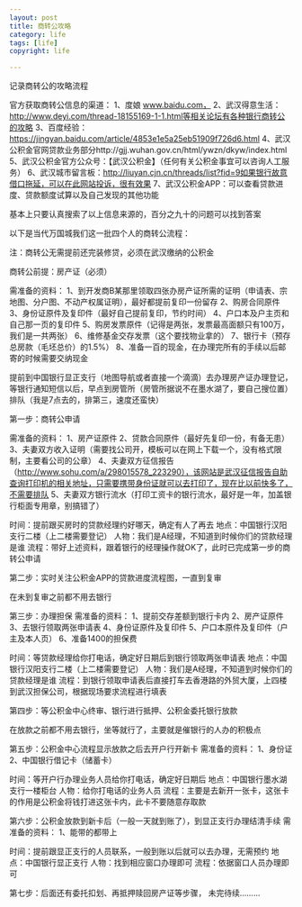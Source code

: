 ```yaml
---
layout: post
title: 商转公攻略
category: life
tags: [life]
copyright: life

---
```


记录商转公的攻略流程

官方获取商转公信息的渠道：
1、度娘  www.baidu.com，
2、武汉得意生活：http://www.deyi.com/thread-18155169-1-1.html等相关论坛有各种银行商转公的攻略
3、百度经验：https://jingyan.baidu.com/article/4853e1e5a25eb51909f726d6.html
4、武汉公积金官网贷款业务部分http://gjj.wuhan.gov.cn/html/ywzn/dkyw/index.html
5、武汉公积金官方公众号：【武汉公积金】（任何有关公积金事宜可以咨询人工服务）
6、武汉城市留言板：http://liuyan.cjn.cn/threads/list?fid=9如果银行故意借口拖延，可以在此网站投诉，很有效果
7、武汉公积金APP：可以查看贷款进度、贷款额度试算以及自己发现的其他功能

基本上只要认真搜索了以上信息来源的，百分之九十的问题可以找到答案


以下是当代万国城我们这一批四个人的商转公流程：

注：商转公无需提前还完装修贷，必须在武汉缴纳的公积金

商转公前提：房产证（必须）

需准备的资料：
1、到开发商B某那里领取四张办房产证所需的证明（申请表、宗地图、分户图、不动产权属证明），最好都提前复印一份留存
2、购房合同原件
3、身份证原件及复印件（最好自己提前复印，节约时间）
4、户口本及户主页和自己那一页的复印件
5、购房发票原件（记得是两张，发票最高面额只有100万，我们是一共两张）
6、维修基金交存发票（这个要找物业拿的）
7、银行卡（预存总房款（毛坯总价）的1.5%）
8、准备一百的现金，在办理完所有的手续以后邮寄的时候需要交纳现金

提前到中国银行显正支行（地图导航或者直接一个滴滴）去办理房产证办理登记，等银行通知短信以后，早点到房管所（房管所据说不在墨水湖了，要自己搜位置）排队（我是7点去的，排第三，速度还蛮快）

第一步：商转公申请

需准备的资料：
1、房产证原件
2、贷款合同原件（最好先复印一份，有备无患）
3、夫妻双方收入证明（需要找公司开，模板可以在网上下载一个，没有格式限制，主要看公司的公章）
4、夫妻双方征信报告（http://www.sohu.com/a/298015578_223290），该网站是武汉征信报告自助查询打印机的相关地址，只需要携带身份证就可以去打印了，现在比以前快多了，不需要排队
5、夫妻双方银行流水（打印工资卡的银行流水，最好是一年，加盖银行柜面专用章，别搞错了）

时间：提前跟买房时的贷款经理约好哪天，确定有人了再去
地点：中国银行汉阳支行二楼（上二楼需要登记）
人物：我们是A经理，不知道到时候你们的贷款经理是谁
流程：带好上述资料，跟着银行的经理操作就OK了，此时已完成第一步的商转公申请


第二步：实时关注公积金APP的贷款进度流程图，一直到复审

在未到复审之前都不用去银行


第三步：办理担保
需准备的资料：
1、提前交存差额到银行卡内
2、房产证原件
3、去银行领取两张申请表
4、身份证原件及复印件
5、户口本原件及复印件（户主及本人页）
6、准备1400的担保费

时间：等贷款经理给你打电话，确定好日期后到银行领取两张申请表
地点：中国银行汉阳支行二楼（上二楼需要登记）
人物：我们是A经理，不知道到时候你们的贷款经理是谁
流程：到银行领取申请表后直接打车去香港路的外贸大厦，上四楼到武汉担保公司，根据现场要求流程进行填表


第四步：等公积金中心终审、银行进行抵押、公积金委托银行放款

在放款之前都不用去银行，坐等就行了，主要就是催银行的人办的积极点


第五步：公积金中心流程显示放款之后去开户行开新卡
需准备的资料：
1、身份证
2、中国银行借记卡（储蓄卡）

时间：等开户行办理业务人员给你打电话，确定好日期后
地点：中国银行墨水湖支行一楼柜台
人物：给你打电话的业务人员
流程：主要是去新开一张卡，这张卡的作用是公积金将钱打进这张卡内，此卡不要随意存取款



第六步：公积金放款到新卡后（一般一天就到账了），到显正支行办理结清手续
需准备的资料：
1、能带的都带上

时间：提前跟显正支行的人员联系，一般到账以后就可以去办理，无需预约
地点：中国银行显正支行
人物：找到相应窗口办理即可
流程：依据窗口人员办理即可


第七步：后面还有委托扣划、再抵押赎回房产证等步骤，  未完待续.........
